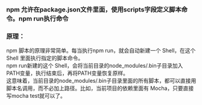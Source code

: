 ### npm 允许在package.json文件里面，使用scripts字段定义脚本命令。npm run执行命令
### 原理：
npm 脚本的原理非常简单。每当执行npm run，就会自动新建一个 Shell，在这个 Shell 里面执行指定的脚本命令。  
npm run新建的这个 Shell，会将当前目录的node_modules/.bin子目录加入PATH变量，执行结束后，再将PATH变量恢复原样。  
这意味着，当前目录的node_modules/.bin子目录里面的所有脚本，都可以直接用脚本名调用，而不必加上路径。比如，当前项目的依赖里面有 Mocha，只要直接写mocha test就可以了。
##
